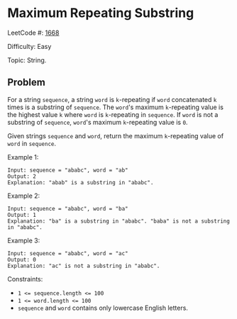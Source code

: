 # Maximum Repeating Substring

LeetCode #: [1668](https://leetcode.com/problems/maximum-repeating-substring/)

Difficulty: Easy

Topic: String.

## Problem

For a string `sequence`, a string `word` is `k`-repeating if `word` concatenated `k` times is a substring of `sequence`. The `word`'s maximum `k`-repeating value is the highest value `k` where `word` is `k`-repeating in `sequence`. If `word` is not a substring of `sequence`, `word`'s maximum `k`-repeating value is `0`.

Given strings `sequence` and `word`, return the maximum `k`-repeating value of `word` in `sequence`.

Example 1:

```text
Input: sequence = "ababc", word = "ab"
Output: 2
Explanation: "abab" is a substring in "ababc".
```

Example 2:

```text
Input: sequence = "ababc", word = "ba"
Output: 1
Explanation: "ba" is a substring in "ababc". "baba" is not a substring in "ababc".
```

Example 3:

```text
Input: sequence = "ababc", word = "ac"
Output: 0
Explanation: "ac" is not a substring in "ababc". 
```

Constraints:

- `1 <= sequence.length <= 100`
- `1 <= word.length <= 100`
- `sequence` and `word` contains only lowercase English letters.

